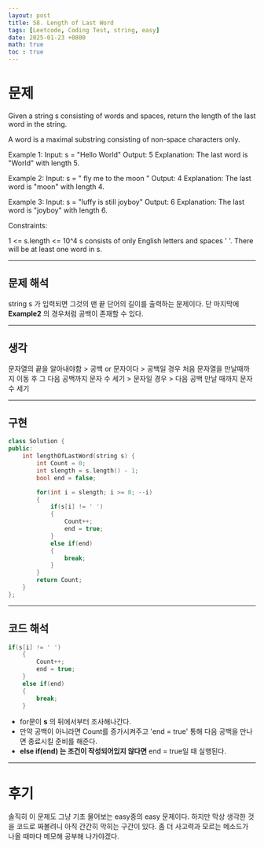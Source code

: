 ```yaml
---
layout: post
title: 58. Length of Last Word
tags: [Leetcode, Coding Test, string, easy]
date: 2025-01-23 +0800
math: true
toc : true
---
```




# 문제
Given a string s consisting of words and spaces, return the length of the last word in the string.

A word is a maximal substring consisting of non-space characters only.

 

Example 1:
Input: s = "Hello World"
Output: 5
Explanation: The last word is "World" with length 5.

Example 2:
Input: s = "   fly me   to   the moon  "
Output: 4
Explanation: The last word is "moon" with length 4.

Example 3:
Input: s = "luffy is still joyboy"
Output: 6
Explanation: The last word is "joyboy" with length 6.
 

Constraints:

1 <= s.length <= 10^4
s consists of only English letters and spaces ' '.
There will be at least one word in s.


****


## 문제 해석
string s 가 입력되면 그것의 맨 끝 단어의 길이를 출력하는 문제이다. 단 마지막에 **Example2** 의 경우처럼 공백이 존재할 수 있다.


****


## 생각
문자열의 끝을 알아내야함 > 공백 or 문자이다 > 공백일 경우 처음 문자열을 만날때까지 이동 후 그 다음 공백까지 문자 수 세기 > 문자일 경우 > 다음 공백 만날 때까지 문자수 세기


****


## 구현

```cpp
class Solution {
public:
    int lengthOfLastWord(string s) {
        int Count = 0;
        int slength = s.length() - 1;
        bool end = false;

        for(int i = slength; i >= 0; --i)
        {
            if(s[i] != ' ')
            {
                Count++;
                end = true;
            }
            else if(end)
            {
                break;
            }
        }
        return Count;
    }
};
```


****


## 코드 해석

```cpp
if(s[i] != ' ')
    {
        Count++;
        end = true;
    }
    else if(end)
    {
        break;
    }
```

- for문이 **s** 의 뒤에서부터 조사해나간다.
- 만약 공백이 아니라면 Count를 증가시켜주고 'end = true' 통해 다음 공백을 만나면 종료시킬 준비를 해준다.
- **else if(end) 는 조건이 작성되어있지 않다면** end = true일 때 실행된다.


****


# 후기 
솔직히 이 문제도 그냥 기초 물어보는 easy중의 easy 문제이다. 하지만 막상 생각한 것을 코드로 짜볼려니 아직 간간히 막히는 구간이 있다. 좀 더 사고력과 모르는 메소드가 나올 때마다 메모해 공부해 나가야겠다.